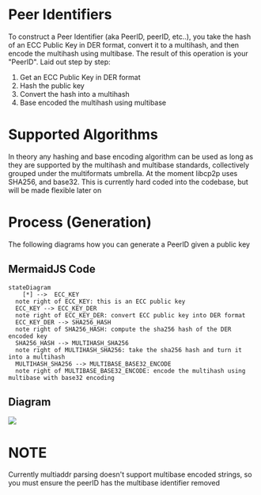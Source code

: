 # Peer Identifiers

To construct a Peer Identifier (aka PeerID, peerID, etc..), you take the hash of an ECC Public Key in DER format, convert it to a multihash, and then encode the multihash using multibase. The result of this operation is your "PeerID". Laid out step by step:

1) Get an ECC Public Key in DER format
2) Hash the public key
3) Convert the hash into a multihash
4) Base encoded the multihash using multibase

# Supported Algorithms

In theory any hashing and base encoding algorithm can be used as long as they are supported by the multihash and multibase standards, collectively grouped under the multiformats umbrella. At the moment libcp2p uses SHA256, and base32. This is currently hard coded into the codebase, but will be made flexible later on

# Process (Generation)

The following diagrams how you can generate a PeerID given a public key

## MermaidJS Code

```
stateDiagram
	[*] -->  ECC_KEY
  note right of ECC_KEY: this is an ECC public key
  ECC_KEY --> ECC_KEY_DER
  note right of ECC_KEY_DER: convert ECC public key into DER format
  ECC_KEY_DER --> SHA256_HASH
  note right of SHA256_HASH: compute the sha256 hash of the DER encoded key
  SHA256_HASH --> MULTIHASH_SHA256
  note right of MULTIHASH_SHA256: take the sha256 hash and turn it into a multihash
  MULTIHASH_SHA256 --> MULTIBASE_BASE32_ENCODE
  note right of MULTIBASE_BASE32_ENCODE: encode the multihash using multibase with base32 encoding
```

## Diagram


![](https://gateway.temporal.cloud/ipfs/QmZAfE9sHXa3gMhatzCVxaUVcMriMZ8EfYTmCTnjVo83JM)

# NOTE

Currently multiaddr parsing doesn't support multibase encoded strings, so you must ensure the peerID has the multibase identifier removed